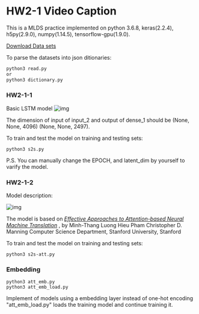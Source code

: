 # HW2-1 Video Caption

This is a MLDS practice implemented on python 3.6.8, keras(2.2.4), h5py(2.9.0), numpy(1.14.5), tensorflow-gpu(1.9.0).


[Download Data sets](<https://drive.google.com/drive/folders/1kwKemVE8CZqjv1e2p72JnL2eeWjKJOQ0?fbclid=IwAR3FeMaGQ7-B9KjE4cQvlN3FuElRnxOznpLVseERNwLOHNWeze9TpNlGf5E>)


To parse the datasets into json ditionaries:

```bash
python3 read.py
or
python3 dictionary.py
```



### HW2-1-1

Basic LSTM model
![img](https://lh4.googleusercontent.com/pjdRBSq0my7Em9qE1sm8ug624jOYbuqh5_bfe13n6Xe5-a6dFQqjHLZYy-M9QIcJs2KRD2wkM3z3JdpRhFJx7LPpZGuA3BA9CSTY0CO3vIoUjqvjPf2q83N9Ae9w5b9yVnmX8LsxFa4)

The dimension of input of input_2 and output of  dense_1 should be (None, None, 4096) (None, None, 2497).

To train and test the model on training and testing sets:

```
python3 s2s.py
```

P.S. You can manually change the EPOCH, and latent_dim by yourself to varify the model.





### HW2-1-2

Model description:

![img](https://lh4.googleusercontent.com/U6-KabWwIJtCNgy-c37ueG99i9PrbGqsyXdjLdxxtZi25Z60to-2f0NOsgJUhvgNZjAO2qIYnbQOrqjqSzH1bt5-GpEddmOcXDdXxXb7jh6KZVye0h0Lg3dHtMh--RTjJl65Rzrj0xA)

The model is based on [*Effective Approaches to Attention-based Neural Machine Translation*](<https://arxiv.org/pdf/1508.04025.pdf>) , by Minh-Thang Luong Hieu Pham Christopher D. Manning Computer Science Department, Stanford University, Stanford



To train and test the model on training and testing sets:

```
python3 s2s-att.py
```
### Embedding 

```
python3 att_emb.py
python3 att_emb_load.py
```
Implement of models using a embedding layer instead of one-hot encoding
"att_emb_load.py" loads the training model and continue training it.

